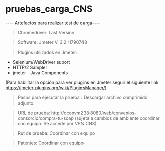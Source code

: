 # pruebas_carga_CNS
 ---- Artefactos para realizar test de carga----
 
 > Chromedriver: Last Version 
 
 > Software: Jmeter V. 3.2 r1790748
 
 > Plugins utilizados en Jmeter: 
 
 
 
   - Selenium/WebDriver suport
   - HTTP/2 Sampler
   - jmeter - Java Components
   
   (Para habilitar la opción para ver plugins en Jmeter seguir el siguiente link https://jmeter-plugins.org/wiki/PluginsManager/)
 
 > Pasos para ejecutar la prueba : Descargar archivo comprimido adjunto.
 
 > URL de prueba: http://dconvm238:8080/web/convenios-consorcio/compra-tu-soap (sujeta a cambios de ambiente coordinar con equipo. Se accede por VPN CNS)
 
 > Rut de prueba: Coordinar con equipo
 
 > Patentes: Coordinar con equipo
 
                    
